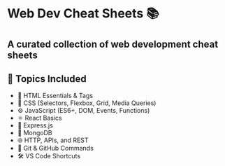# Web Dev Cheat Sheets 📚

## A curated collection of **web development cheat sheets**

## 📘 Topics Included

- 🧱 HTML Essentials & Tags
- 🎨 CSS (Selectors, Flexbox, Grid, Media Queries)
- ⚙️ JavaScript (ES6+, DOM, Events, Functions)
- ⚛️ React Basics
- 🚀 Express.js
- 🍃 MongoDB 
- 🌐 HTTP, APIs, and REST
- 🧪 Git & GitHub Commands
- 🛠️ VS Code Shortcuts
